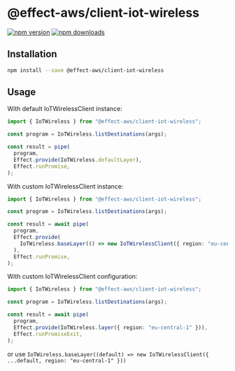# @effect-aws/client-iot-wireless

[![npm version](https://img.shields.io/npm/v/%40effect-aws%2Fclient-iot-wireless?color=brightgreen&label=npm%20package)](https://www.npmjs.com/package/@effect-aws/client-iot-wireless)
[![npm downloads](https://img.shields.io/npm/dm/%40effect-aws%2Fclient-iot-wireless)](https://www.npmjs.com/package/@effect-aws/client-iot-wireless)

## Installation

```bash
npm install --save @effect-aws/client-iot-wireless
```

## Usage

With default IoTWirelessClient instance:

```typescript
import { IoTWireless } from "@effect-aws/client-iot-wireless";

const program = IoTWireless.listDestinations(args);

const result = pipe(
  program,
  Effect.provide(IoTWireless.defaultLayer),
  Effect.runPromise,
);
```

With custom IoTWirelessClient instance:

```typescript
import { IoTWireless } from "@effect-aws/client-iot-wireless";

const program = IoTWireless.listDestinations(args);

const result = await pipe(
  program,
  Effect.provide(
    IoTWireless.baseLayer(() => new IoTWirelessClient({ region: "eu-central-1" })),
  ),
  Effect.runPromise,
);
```

With custom IoTWirelessClient configuration:

```typescript
import { IoTWireless } from "@effect-aws/client-iot-wireless";

const program = IoTWireless.listDestinations(args);

const result = await pipe(
  program,
  Effect.provide(IoTWireless.layer({ region: "eu-central-1" })),
  Effect.runPromiseExit,
);
```

or use `IoTWireless.baseLayer((default) => new IoTWirelessClient({ ...default, region: "eu-central-1" }))`
